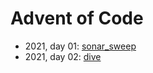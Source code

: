 # Advent of Code
- 2021, day 01: [sonar_sweep](./src/sonar_sweep.rs)
- 2021, day 02: [dive](./src/dive.rs)
